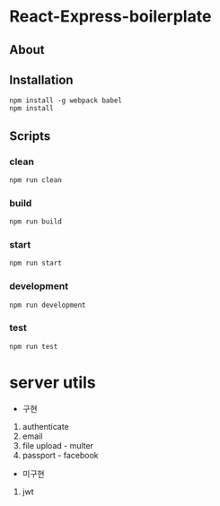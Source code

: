 # React-Express-boilerplate

## About
  
## Installation
```
npm install -g webpack babel
npm install
```
  
## Scripts

### clean
```bash
npm run clean
```
### build
```bash
npm run build
```
### start
```bash
npm run start
```
### development
```bash
npm run development
```
### test
```bash
npm run test
```

# server utils


* 구현
1. authenticate
2. email
3. file upload - multer
4. passport - facebook

* 미구현
1. jwt